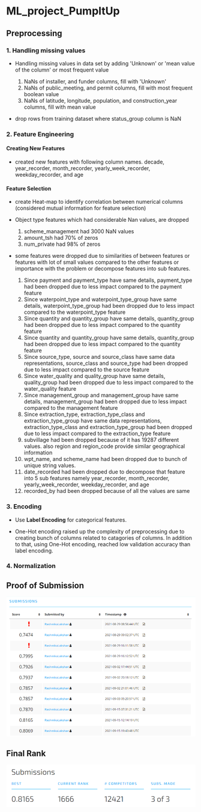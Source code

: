 # ML_project_PumpItUp

## Preprocessing
### 1. Handling missing values

* Handling missing values in data set by adding 'Unknown' or 'mean value of the column' or most frequent value

    1. NaNs of installer, and funder columns, fill with 'Unknown'
    2. NaNs of public_meeting, and permit columns, fill with most frequent boolean value
    3. NaNs of latitude, longitude, population, and construction_year columns, fill with mean value

* drop rows from training dataset where status_group column is NaN



### 2. Feature Engineering
#### Creating New Features
* created new features with following column names. decade, year_recorder, month_recorder, yearly_week_recorder, weekday_recorder, and age

#### Feature Selection
* create Heat-map to identify correlation between numerical columns (considered mutual information for feature selection)

* Object type features which had considerable Nan values, are dropped

    1. scheme_management had 3000 NaN values
    2. amount_tsh had 70% of zeros
    3. num_private had 98% of zeros

* some features were dropped due to similarities of between features or features with lot of small values compared to the other features or importance with the problem or decompose features into sub features.
    
    1. Since payment and payment_type have same details, payment_type had been dropped due to less impact compared to the payment feature
    2. Since waterpoint_type and waterpoint_type_group have same details, waterpoint_type_group had been dropped due to less impact compared to the waterpoint_type feature
    3. Since quantity and quantity_group have same details, quantity_group had been dropped due to less impact compared to the quantity feature
    4. Since quantity and quantity_group have same details, quantity_group had been dropped due to less impact compared to the quantity feature
    5. Since source_type, source and source_class have same data representations, source_class and source_type had been dropped due to less impact compared to the source feature
    6. Since water_quality and quality_group have same details, quality_group had been dropped due to less impact compared to the water_quality feature
    7. Since management_group and management_group have same details, management_group had been dropped due to less impact compared to the management feature
    8. Since extraction_type, extraction_type_class and extraction_type_group have same data representations, extraction_type_class and extraction_type_group had been dropped due to less impact compared to the extraction_type feature
    9. subvillage had been dropped because of it has 19287 different values. also region and region_code provide similar geographical information
    10. wpt_name, and scheme_name had been dropped due to bunch of unique string values.
    11. date_recorded had been dropped due to decompose that feature into 5 sub features namely year_recorder, month_recorder, yearly_week_recorder, weekday_recorder, and age
    12. recorded_by had been dropped because of all the values are same



### 3. Encoding

* Use **Label Encoding** for categorical features.

* One-Hot encoding raised up the complexity of preprocessing due to creating bunch of columns related to catagories of columns. In addition to that, using One-Hot encoding, reached low validation accuracy than label encoding. 



### 4. Normalization

## Proof of Submission
![alt text](https://github.com/RashmikaLakshan/ML_project_PumpItUp/blob/main/proof.PNG?raw=true)

## Final Rank
![alt text](https://github.com/RashmikaLakshan/ML_project_PumpItUp/blob/main/rank.PNG?raw=true)

